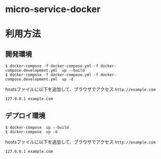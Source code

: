 # micro-service-docker

# 利用方法

## 開発環境

``` terminal
$ docker-compose -f docker-compose.yml -f docker-compose.development.yml  up --build
$ docker-compose -f docker-compose.yml -f docker-compose.development.yml  up -d
```

hostsファイルに以下を追加して、ブラウザでアクセス `http://example.com`

```
127.0.0.1 example.com
```

## デプロイ環境

``` terminal
$ docker-compose  up --build
$ docker-compose  up -d
```

hostsファイルに以下を追加して、ブラウザでアクセス `http://example.com`

```
127.0.0.1 example.com
```
